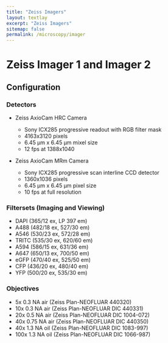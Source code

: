 ```yaml
---
title: "Zeiss Imagers"
layout: textlay
excerpt: "Zeiss Imagers"
sitemap: false
permalink: /microscopy/imager
---
```


# Zeiss Imager 1 and Imager 2

## Configuration

### Detectors

- Zeiss AxioCam HRC Camera
	- Sony ICX285 progressive readout with RGB filter mask
	- 4163x3120 pixels
	- 6.45 μm x 6.45 μm mixel size
	- 12 fps at 1388x1040 

- Zeiss AxioCam MRm Camera
	- Sony ICX285 progressive scan interline CCD detector
	- 1360x1036 pixels
	- 6.45 μm x 6.45 μm pixel size
	- 10 fps at full resolution

### Filtersets (Imaging and Viewing)

- DAPI (365/12 ex, LP 397 em)
- A488 (482/18 ex, 527/30 em)
- A546 (530/23 ex, 572/28 em)
- TRITC (535/30 ex, 620/60 em)
- A594 (586/15 ex, 631/36 em)
- A647 (650/13 ex, 700/50 em)
- eGFP (470/40 ex, 525/50 em)
- CFP (436/20 ex, 480/40 em)
- YFP (500/20 ex, 535/30 em)

### Objectives

- 5x 0.3 NA air (Zeiss Plan-NEOFLUAR 440320)
- 10x 0.3 NA air (Zeiss Plan-NEOFLUAR DIC 440331)
- 20x 0.5 NA air (Zeiss Plan-NEOFLUAR DIC 1004-072)
- 40x 0.75 NA air (Zeiss Plan-NEOFLUAR DIC 440350)
- 40x 1.3 NA oil (Zeiss Plan-NEOFLUAR DIC 1083-997)
- 100x 1.3 NA oil (Zeiss Plan-NEOFLUAR DIC 1066-987)
